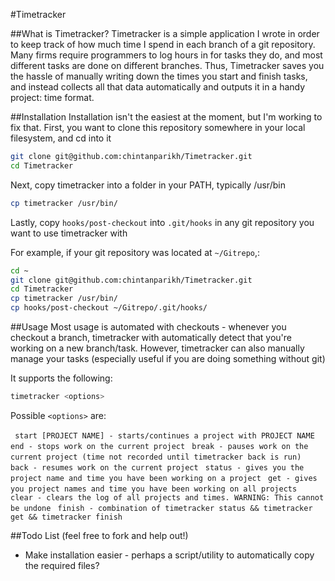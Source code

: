 #Timetracker

##What is Timetracker?
Timetracker is a simple application I wrote in order to keep track of how much time I spend in each branch of a git repository. Many firms require programmers to log hours in for tasks they do, and most different tasks are done on different branches. Thus, Timetracker saves you the hassle of manually writing down the times you start and finish tasks, and instead collects all that data automatically and outputs it in a handy project: time format.

##Installation
Installation isn't the easiest at the moment, but I'm working to fix that.
First, you want to clone this repository somewhere in your local filesystem, and cd into it
```bash
git clone git@github.com:chintanparikh/Timetracker.git
cd Timetracker
```
Next, copy timetracker into a folder in your PATH, typically /usr/bin
```bash
cp timetracker /usr/bin/
```
Lastly, copy ```hooks/post-checkout``` into ```.git/hooks``` in any git repository you want to use timetracker with

For example, if your git repository was located at ```~/Gitrepo```,:
```bash
cd ~
git clone git@github.com:chintanparikh/Timetracker.git
cd Timetracker
cp timetracker /usr/bin/
cp hooks/post-checkout ~/Gitrepo/.git/hooks/
```

##Usage
Most usage is automated with checkouts - whenever you checkout a branch, timetracker with automatically detect that you're working on a new branch/task.
However, timetracker can also manually manage your tasks (especially useful if you are doing something without git)

It supports the following:
```bash
timetracker <options>
```
Possible ```<options>``` are:

```  start [PROJECT NAME] - starts/continues a project with PROJECT NAME ```
```  end - stops work on the current project ```
```  break - pauses work on the current project (time not recorded until timetracker back is run) ```
```  back - resumes work on the current project ```
```  status - gives you the project name and time you have been working on a project ```
```  get - gives you project names and time you have been working on all projects ```
```  clear - clears the log of all projects and times. WARNING: This cannot be undone ```
```  finish - combination of timetracker status && timetracker get && timetracker finish ```

##Todo List (feel free to fork and help out!)
* Make installation easier - perhaps a script/utility to automatically copy the required files?